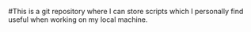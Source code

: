 #This is a git repository where I can store scripts which I personally find useful when working on my local machine.
